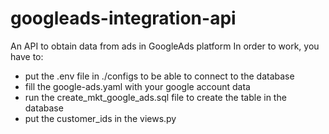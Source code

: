 # googleads-integration-api
An API to obtain data from ads in GoogleAds platform
In order to work, you have to:
- put the .env file in ./configs to be able to connect to the database
- fill the google-ads.yaml with your google account data
- run the create_mkt_google_ads.sql file to create the table in the database
- put the customer_ids in the views.py
